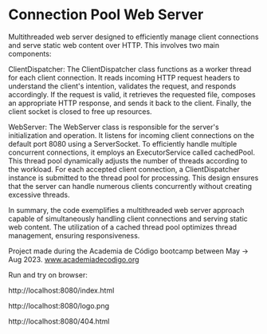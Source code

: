 # Connection Pool Web Server

Multithreaded web server designed to efficiently manage client connections and serve static web content over HTTP. This involves two main components:

ClientDispatcher:
The ClientDispatcher class functions as a worker thread for each client connection. It reads incoming HTTP request headers to understand the client's intention, validates the request, and responds accordingly. If the request is valid, it retrieves the requested file, composes an appropriate HTTP response, and sends it back to the client. Finally, the client socket is closed to free up resources.

WebServer:
The WebServer class is responsible for the server's initialization and operation. It listens for incoming client connections on the default port 8080 using a ServerSocket. To efficiently handle multiple concurrent connections, it employs an ExecutorService called cachedPool. This thread pool dynamically adjusts the number of threads according to the workload. For each accepted client connection, a ClientDispatcher instance is submitted to the thread pool for processing. This design ensures that the server can handle numerous clients concurrently without creating excessive threads.

In summary, the code exemplifies a multithreaded web server approach capable of simultaneously handling client connections and serving static web content. The utilization of a cached thread pool optimizes thread management, ensuring responsiveness.

Project made during the Academia de Código bootcamp between May -> Aug 2023. www.academiadecodigo.org
<p></p>

Run and try on browser:

http://localhost:8080/index.html

http://localhost:8080/logo.png


http://localhost:8080/404.html
